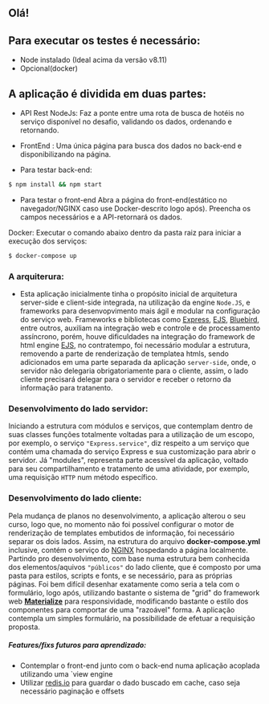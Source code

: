 ## Olá!

## Para executar os testes é necessário:

- Node instalado (Ideal acima da versão v8.11)
- Opcional(docker)

## A aplicação é dividida em duas partes:

- API Rest NodeJs:
   Faz a ponte entre uma rota de busca de hotéis no serviço disponível no desafio, validando os dados, ordenando e retornando.

- FrontEnd :
    Uma única página para busca dos dados no back-end e disponibilizando na página.

- Para testar back-end:
```sh
$ npm install && npm start
``` 

- Para testar o front-end
Abra a página do front-end(estático no navegador/NGINX caso use Docker-descrito logo após).
Preencha os campos necessários e a API-retornará os dados.

Docker:
    Executar o comando abaixo dentro da pasta raiz para iniciar a execução dos serviços:
 
 ```sh
 $ docker-compose up
 ```

### A arquiterura:    
- Esta aplicação inicialmente tinha o propósito inicial de arquitetura server-side e client-side integrada, na utilização da engine `Node.JS`, e frameworks para desenvopvimento mais ágil e modular na configuração do serviço web. Frameworks e bibliotecas como [Express](https://www.npmjs.com/package/express), [EJS](https://www.npmjs.com/package/ejs), [Bluebird](https://www.npmjs.com/package/bluebird), entre outros, auxiliam na integração web e controle e de processamento assíncrono, porém, houve dificuldades na integração do framework de html engine [EJS](https://www.npmjs.com/package/ejs), no contratempo, foi necessário modular a estrutura, removendo a parte de renderização de templatea htmls, sendo adicionados em uma parte separada da aplicação `server-side`, onde, o servidor não delegaria obrigatoriamente para o cliente, assim, o lado cliente precisará delegar para o servidor e receber o retorno da informação para tratanento.

### Desenvolvimento do lado servidor:
Iniciando a estrutura com módulos e serviços, que contemplam dentro de suas classes funções totalmente voltadas para a utilização de um escopo, por exemplo, o serviço `"Express.service"`, diz respeito a um serviço que contém uma chamada do serviço Express e sua customização para abrir o servidor. Já "modules", representa parte acessível da aplicação, voltado para seu compartilhamento e tratamento de uma atividade, por exemplo, uma requisição `HTTP` num método específico.

### Desenvolvimento do lado cliente:
Pela mudança de planos no desenvolvimento, a aplicação alterou o seu curso, logo que, no momento não foi possível configurar o motor de renderização de templates embutidos de informação, foi necessário separar os dois lados. Assim, na estrutura do arquivo **docker-compose.yml** inclusive, contém o serviço do [NGINX](https://unit.nginx.org/installation/) hospedando a página localmente. Partindo pro desenvolvimento, com base numa estrutura bem conhecida dos elementos/aquivos `"públicos"` do lado cliente, que é composto por uma pasta para estilos, scripts e fonts, e se necessário, para as próprias páginas. Foi bem difícil desenhar exatamente como seria a tela com o formulário, logo após, utilizando bastante o sistema de "grid" do framework web [__Materialize__](https://materializecss.com/) para responsividade, modificando bastante o estilo dos componentes para comportar de uma "razoável" forma. A aplicação contempla um simples formulário, na possibilidade de efetuar a requisição proposta.

##### Features/fixs futuros para aprendizado:

- Contemplar o front-end junto com o back-end numa aplicação acoplada utilizando uma `view engine
- Utilizar [redis.io](https://redis.io/) para guardar o dado buscado em cache, caso seja necessário paginação e offsets
  
